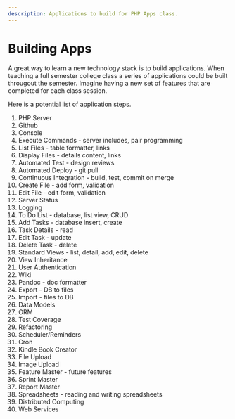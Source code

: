 ```yaml
---
description: Applications to build for PHP Apps class.
---
```


# Building Apps

A great way to learn a new technology stack is to build applications.
When teaching a full semester college class a series of applications could be
built througout the semester.  Imagine having a new set of features
that are completed for each class session.

Here is a potential list of application steps.

1. PHP Server
2. Github
3. Console
4. Execute Commands - server includes, pair programming
5. List Files - table formatter, links
6. Display Files - details content, links
7. Automated Test - design reviews
8. Automated Deploy - git pull
9. Continuous Integration - build, test, commit on merge
10. Create File - add form, validation
11. Edit File - edit form, validation
12. Server Status
13. Logging
14. To Do List - database, list view, CRUD
15. Add Tasks - database insert, create
16. Task Details - read
17. Edit Task - update
18. Delete Task - delete
19. Standard Views - list, detail, add, edit, delete 
20. View Inheritance
21. User Authentication
22. Wiki
23. Pandoc - doc formatter
24. Export - DB to files
25. Import - files to DB
26. Data Models
27. ORM
28. Test Coverage
29. Refactoring
30. Scheduler/Reminders
31. Cron
32. Kindle Book Creator
33. File Upload
34. Image Upload
35. Feature Master - future features 
36. Sprint Master
37. Report Master
38. Spreadsheets - reading and writing spreadsheets
39. Distributed Computing
40. Web Services

